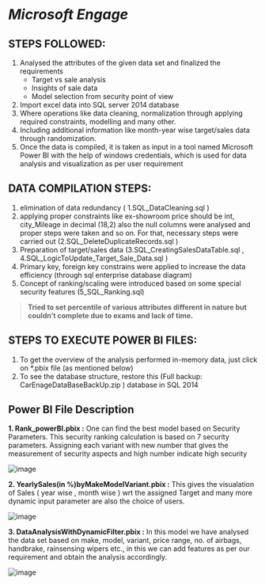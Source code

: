 # ***Microsoft Engage*** 

## **STEPS FOLLOWED:**
1.	Analysed the attributes of the given data set and finalized the requirements 
    - Target vs sale analysis
    - Insights of sale data
    - Model selection from security point of view
2.	Import excel data into SQL server 2014 database
3.	Where operations like data cleaning, normalization through applying required constraints, modelling and many other.
4.	Including additional information like month-year wise target/sales data through randomization.
5.	Once the data is compiled, it is taken as input in a tool named Microsoft Power BI with the help of windows credentials, which is used for data analysis and visualization as per user requirement

## **DATA COMPILATION STEPS:**
1.	elimination of data redundancy ( 1.SQL_DataCleaning.sql )
2.	applying proper constraints like ex-showroom price should be int, city_Mileage in decimal (18,2) also the null columns were analysed and proper steps were taken and so on. For that, necessary steps were carried out (2.SQL_DeleteDuplicateRecords.sql )
3. 	Preparation of target/sales data (3.SQL_CreatingSalesDataTable.sql , 4.SQL_LogicToUpdate_Target_Sale_Data.sql )
4.	Primary key, foreign key constrains were applied to increase the data efficiency (through sql enterprise database diagram)
5.	Concept of ranking/scaling were introduced based on some special security features (5_SQL_Ranking.sql)
> **Tried to set percentile of various attributes different in nature but couldn’t complete due to exams and lack of time.**

 ## **STEPS TO EXECUTE POWER BI FILES:**
1.	To get the overview of the analysis performed in-memory data, just click on *.pbix file (as mentioned below) 
2.	To see the database structure, restore this (Full backup: CarEnageDataBaseBackUp.zip ) database in SQL 2014

## **Power BI File Description**
**1. Rank_powerBI.pbix :** 
     One can find the best model based on Security Parameters. This security ranking calculation is based on 7 security parameters. Assigning each variant with new          number that gives the measurement of security aspects and high number indicate high security
     
![image](https://user-images.githubusercontent.com/85198302/170871666-d23eaf88-7789-4bad-a5c1-c345b83f2900.png)


**2. YearlySales(in %)byMakeModelVariant.pbix :**
     This gives the visualation of Sales ( year wise , month wise ) wrt the assigned Target and many more dynamic input parameter are also the choice of users.
     
![image](https://user-images.githubusercontent.com/85198302/170871636-cd1bd4f4-c4e6-4bf3-bee8-5bee8f2deadf.png)


**3. DataAnalysisWithDynamicFilter.pbix :**
     In this model we have analysed the data set based on make, model, variant, price range, no. of airbags, handbrake, rainsensing wipers etc., in this we can add           features as per our requirement and obtain the analysis accordingly.
     
![image](https://user-images.githubusercontent.com/85198302/170871583-9eeeaab7-5902-4ac6-9d9b-17767eddec91.png)


